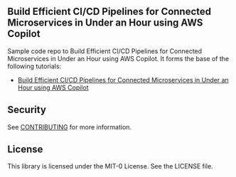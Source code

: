 ## Build Efficient CI/CD Pipelines for Connected Microservices in Under an Hour using AWS Copilot 

Sample code repo to Build Efficient CI/CD Pipelines for Connected Microservices in Under an Hour using AWS Copilot. It forms the base of the following tutorials:
* [Build Efficient CI/CD Pipelines for Connected Microservices in Under an Hour using AWS Copilot](https://buildon.aws/tutorials/ci-cd-pipelines-for-two-connected-services-using-aws-copilot)

## Security

See [CONTRIBUTING](CONTRIBUTING.md#security-issue-notifications) for more information.

## License

This library is licensed under the MIT-0 License. See the LICENSE file.

